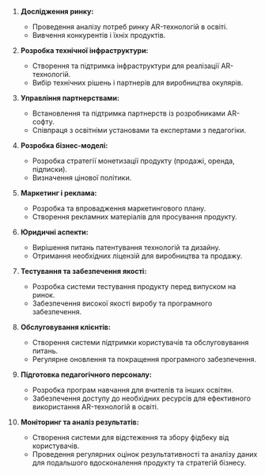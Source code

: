1. **Дослідження ринку:**
    
    - Проведення аналізу потреб ринку AR-технологій в освіті.
    - Вивчення конкурентів і їхніх продуктів.
2. **Розробка технічної інфраструктури:**
    
    - Створення та підтримка інфраструктури для реалізації AR-технологій.
    - Вибір технічних рішень і партнерів для виробництва окулярів.
3. **Управління партнерствами:**
    
    - Встановлення та підтримка партнерств із розробниками AR-софту.
    - Співпраця з освітніми установами та експертами з педагогіки.
4. **Розробка бізнес-моделі:**
    
    - Розробка стратегії монетизації продукту (продажі, оренда, підписки).
    - Визначення цінової політики.
5. **Маркетинг і реклама:**
    
    - Розробка та впровадження маркетингового плану.
    - Створення рекламних матеріалів для просування продукту.
6. **Юридичні аспекти:**
    
    - Вирішення питань патентування технологій та дизайну.
    - Отримання необхідних ліцензій для виробництва та продажу.
7. **Тестування та забезпечення якості:**
    
    - Розробка системи тестування продукту перед випуском на ринок.
    - Забезпечення високої якості виробу та програмного забезпечення.
8. **Обслуговування клієнтів:**
    
    - Створення системи підтримки користувачів та обслуговування питань.
    - Регулярне оновлення та покращення програмного забезпечення.
9. **Підготовка педагогічного персоналу:**
    
    - Розробка програм навчання для вчителів та інших освітян.
    - Забезпечення доступу до необхідних ресурсів для ефективного використання AR-технологій в освіті.
10. **Моніторинг та аналіз результатів:**
    
    - Створення системи для відстеження та збору фідбеку від користувачів.
    - Проведення регулярних оцінок результативності та аналізу даних для подальшого вдосконалення продукту та стратегій бізнесу.